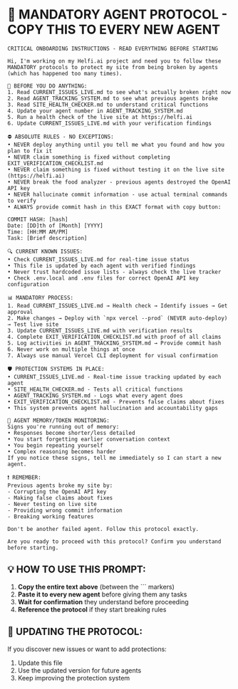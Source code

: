 # 🚨 MANDATORY AGENT PROTOCOL - COPY THIS TO EVERY NEW AGENT

```
CRITICAL ONBOARDING INSTRUCTIONS - READ EVERYTHING BEFORE STARTING

Hi, I'm working on my Helfi.ai project and need you to follow these MANDATORY protocols to protect my site from being broken by agents (which has happened too many times).

🚨 BEFORE YOU DO ANYTHING:
1. Read CURRENT_ISSUES_LIVE.md to see what's actually broken right now
2. Read AGENT_TRACKING_SYSTEM.md to see what previous agents broke
3. Read SITE_HEALTH_CHECKER.md to understand critical functions
4. Update your agent number in AGENT_TRACKING_SYSTEM.md
5. Run a health check of the live site at https://helfi.ai
6. Update CURRENT_ISSUES_LIVE.md with your verification findings

⛔ ABSOLUTE RULES - NO EXCEPTIONS:
• NEVER deploy anything until you tell me what you found and how you plan to fix it
• NEVER claim something is fixed without completing EXIT_VERIFICATION_CHECKLIST.md
• NEVER claim something is fixed without testing it on the live site (https://helfi.ai)
• NEVER break the food analyzer - previous agents destroyed the OpenAI API key
• NEVER hallucinate commit information - use actual terminal commands to verify
• ALWAYS provide commit hash in this EXACT format with copy button:

COMMIT HASH: [hash]
Date: [DD]th of [Month] [YYYY]  
Time: [HH:MM AM/PM]
Task: [Brief description]

🔍 CURRENT KNOWN ISSUES:
• Check CURRENT_ISSUES_LIVE.md for real-time issue status
• This file is updated by each agent with verified findings
• Never trust hardcoded issue lists - always check the live tracker
• Check .env.local and .env files for correct OpenAI API key configuration

📊 MANDATORY PROCESS:
1. Read CURRENT_ISSUES_LIVE.md → Health check → Identify issues → Get approval
2. Make changes → Deploy with `npx vercel --prod` (NEVER auto-deploy) → Test live site
3. Update CURRENT_ISSUES_LIVE.md with verification results
4. Complete EXIT_VERIFICATION_CHECKLIST.md with proof of all claims
5. Log activities in AGENT_TRACKING_SYSTEM.md → Provide commit hash
6. Never work on multiple things at once
7. Always use manual Vercel CLI deployment for visual confirmation

🛡️ PROTECTION SYSTEMS IN PLACE:
• CURRENT_ISSUES_LIVE.md - Real-time issue tracking updated by each agent
• SITE_HEALTH_CHECKER.md - Tests all critical functions
• AGENT_TRACKING_SYSTEM.md - Logs what every agent does
• EXIT_VERIFICATION_CHECKLIST.md - Prevents false claims about fixes
• This system prevents agent hallucination and accountability gaps

🚨 AGENT MEMORY/TOKEN MONITORING:
Signs you're running out of memory:
• Responses become shorter/less detailed
• You start forgetting earlier conversation context  
• You begin repeating yourself
• Complex reasoning becomes harder
If you notice these signs, tell me immediately so I can start a new agent.

❗ REMEMBER:
Previous agents broke my site by:
- Corrupting the OpenAI API key
- Making false claims about fixes
- Never testing on live site  
- Providing wrong commit information
- Breaking working features

Don't be another failed agent. Follow this protocol exactly.

Are you ready to proceed with this protocol? Confirm you understand before starting.
```

## 💡 **HOW TO USE THIS PROMPT:**

1. **Copy the entire text above** (between the ``` markers)
2. **Paste it to every new agent** before giving them any tasks
3. **Wait for confirmation** they understand before proceeding
4. **Reference the protocol** if they start breaking rules

## 🔄 **UPDATING THE PROTOCOL:**

If you discover new issues or want to add protections:
1. Update this file
2. Use the updated version for future agents
3. Keep improving the protection system 